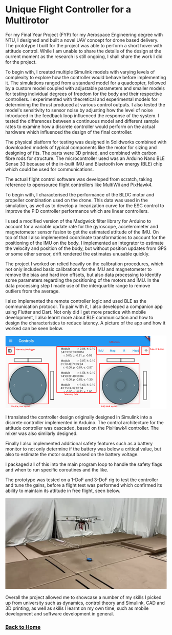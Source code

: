 # Unique Flight Controller for a Multirotor

For my Final Year Project (FYP) for my Aerospace Engineering degree with NTU, I designed and built a novel UAV concept for drone based delivery. The prototype I built for the project was able to perform a short hover with attitude control. While I am unable to share the details of the design at the current moment as the research is still ongoing, I shall share the work I did for the project.

To begin with, I created multiple Simulink models with varying levels of complexity to explore how the controller would behave before implementing it. The simulations ranged from a standard model for a quadcopter, followed by a custom model coupled with adjustable parameters and smaller models for testing individual degrees of freedom for the body and their respective controllers. I experimented with theoretical and experimental models for determining the thrust produced at various control outputs. I also tested the model's sensitivity to sensor noise by adjusting how the level of noise introduced in the feedback loop influenced the response of the system. I tested the differences between a continuous model and different sample rates to examine how a discrete controller would perform on the actual hardware which influenced the design of the final controller.

The physical platform for testing was designed in Solidworks combined with downloaded models of typical components like the motor for sizing and designing of fits. The parts were 3D printed, and combined with carbon fibre rods for structure. The microcontroller used was an Arduino Nano BLE Sense 33 because of the in-built IMU and Bluetooth low energy (BLE) chip which could be used for communications.

The actual flight control software was developed from scratch, taking reference to opensource flight controllers like MultiWii and PixHawk4. 

To begin with, I characterised the performance of the BLDC motor and propeller combination used on the drone. This data was used in the simulation, as well as to develop a linearization curve for the ESC control to improve the PID controller performance which are linear controllers.

I used a modified version of the Madgwick filter library for Arduino to account for a variable update rate for the gyroscope, accelerometer and magnetometer sensor fusion to get the estimated attitude of the IMU. On top of that I also implemented coordinate transformations to account for the positioning of the IMU on the body. I implemented an integrator to estimate the velocity and position of the body, but without position updates from GPS or some other sensor, drift rendered the estimates unusable quickly.

The project I worked on relied heavily on the calibration procedures, which not only included basic calibrations for the IMU and magnetometer to remove the bias and hard iron offsets, but also data processing to identify some parameters regarding the positioning of the motors and IMU. In the data processing step I made use of the interquartile range to remove outliers from the average.

I also implemented the remote controller logic and used BLE as the communication protocol. To pair with it, I also developed a companion app using Flutter and Dart. Not only did I get more practice with mobile development, I also learnt more about BLE communication and how to design the characteristics to reduce latency. A picture of the app and how it worked can be seen below.

![Bluetooth Controller](\assets\images\FYP\Bluetooth_Controller.png)

I translated the controller design originally designed in Simulink into a discrete controller implemented in Arduino. The control architecture for the attitude controller was cascaded, based on the PixHawk4 controller. The mixer was also similarly designed.

Finally I also implemented additional safety features such as a battery monitor to not only determine if the battery was below a critical value, but also to estimate the motor output based on the battery voltage.

I packaged all of this into the main program loop to handle the safety flags and when to run specific coroutines and the like.

The prototype was tested on a 1-DoF and 3-DoF rig to test the controller and tune the gains, before a flight test was performed which confirmed its ability to maintain its attitude in free flight, seen below.

![Flight Test](\assets\images\FYP\flight_test.png)

Overall the project allowed me to showcase a number of my skills I picked up from university such as dynamics, control theory and Simulink, CAD and 3D printing, as well as skills I learnt on my own time, such as mobile development and software development in general.


### [Back to Home](/)